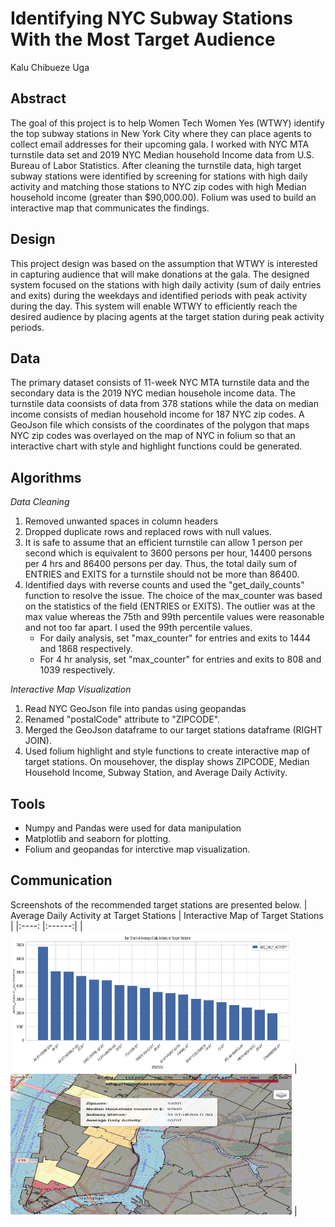 # Identifying NYC Subway Stations With the Most Target Audience
Kalu Chibueze Uga

## Abstract
The goal of this project is to help Women Tech Women Yes (WTWY) identify the top subway stations in New York City where they can place agents to collect email addresses for their upcoming gala. I worked with NYC MTA turnstile data set and 2019 NYC Median household Income data from U.S. Bureau of Labor Statistics. After cleaning the turnstile data, high target subway stations were identified by screening for stations with high daily activity and matching those stations to NYC zip codes with high Median household income (greater than $90,000.00). Folium was used to build an interactive map that communicates the findings.

## Design
This project design was based on the assumption that WTWY is interested in capturing audience that will make donations at the gala. The designed system focused on the stations with high daily activity (sum of daily entries and exits)  during the weekdays and identified periods with peak activity during the day. This system will enable WTWY to efficiently reach the desired audience by placing agents at the target station during peak activity periods. 

## Data
The primary dataset consists of 11-week NYC MTA turnstile data and the secondary data is the 2019 NYC median househole income data. The turnstile data coonsists of data from 378 stations while the data on median income consists of median household income for 187 NYC zip codes.  A GeoJson file which consists of the coordinates of the polygon that maps NYC zip codes was overlayed on the map of NYC in folium so that an interactive chart with style and highlight functions could be generated. 

## Algorithms

*Data Cleaning*
1. Removed unwanted spaces in column headers
2. Dropped duplicate rows and replaced  rows with null values.
3. It is safe to assume that an efficient turnstile can allow 1 person per second which is equivalent to 3600 persons per hour, 14400 persons per 4 hrs and 86400 persons per day. Thus, the total daily sum of ENTRIES and EXITS for a turnstile should not be more than 86400. 
4. Identified days with reverse counts and used the "get_daily_counts" function to resolve the issue. The choice of the max_counter was based on the statistics of the field (ENTRIES or EXITS). The outlier was at the max value whereas the 75th and 99th percentile values were reasonable and not too far apart. I used the 99th percentile values.  
    - For daily analysis, set "max_counter" for entries and exits to 1444 and 1868 respectively.
    - For 4 hr analysis, set "max_counter" for entries and exits to 808 and 1039 respectively.

*Interactive Map Visualization*
1. Read NYC GeoJson file into pandas using geopandas
2. Renamed "postalCode" attribute to "ZIPCODE".
3. Merged the GeoJson dataframe to our target stations dataframe (RIGHT JOIN).
4. Used folium highlight and style functions to create interactive map of target stations. On mousehover, the display shows ZIPCODE, Median Household Income, Subway Station, and Average Daily Activity.

## Tools
- Numpy and Pandas were used for data manipulation
- Matplotlib and seaborn for plotting.
- Folium and geopandas for interctive map visualization.

## Communication
Screenshots of the recommended target stations are presented below.
| Average Daily Activity at Target Stations | Interactive Map of Target Stations |
|:----: |:------:|
| <img src="https://github.com/kuga01/kcu_project_files/blob/main/MTA_Project_Final/plots/Subway_target_stations.png" width = "450" height = "225">   | <img src="https://github.com/kuga01/kcu_project_files/blob/main/MTA_Project_Final/plots/Subway_nyc_map_2.png" width = "450" height = "225">    |
